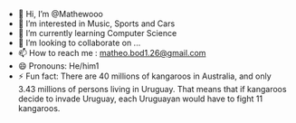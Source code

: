 - 👋 Hi, I’m @Mathewooo
- 👀 I’m interested in Music, Sports and Cars
- 🌱 I’m currently learning Computer Science
- 💞️ I’m looking to collaborate on ...
- 📫 How to reach me : matheo.bod1.26@gmail.com  
- 😄 Pronouns: He/him1
- ⚡ Fun fact: There are 40 millions of kangaroos in Australia, and only 3.43 millions of persons living in Uruguay. That means that if kangaroos decide to invade Uruguay, each Uruguayan would have to fight 11 kangaroos.

<!---
Mathewooo/Mathewooo is a ✨ special ✨ repository because its `README.md` (this file) appears on your GitHub profile.
You can click the Preview link to take a look at your changes.
--->
